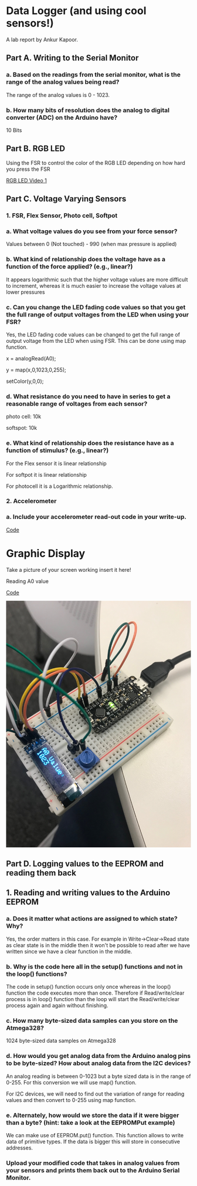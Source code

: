  # Data Logger (and using cool sensors!)
 
 A lab report by Ankur Kapoor.
 
## Part A. Writing to the Serial Monitor
### a. Based on the readings from the serial monitor, what is the range of the analog values being read?

 The range of the analog values is 0 - 1023.

### b. How many bits of resolution does the analog to digital converter (ADC) on the Arduino have?

10 Bits 


## Part B. RGB LED

Using the FSR to control the color of the RGB LED depending on how hard you press the FSR

[RGB LED Video 1](https://www.youtube.com/watch?v=RVE8Z4Zoz2w) 

 

## Part C. Voltage Varying Sensors
### 1. FSR, Flex Sensor, Photo cell, Softpot
### a. What voltage values do you see from your force sensor?

Values between 0 (Not touched) - 990 (when max pressure is applied) 


### b. What kind of relationship does the voltage have as a function of the force applied? (e.g., linear?)

It appears logarithmic such that the higher voltage values are more difficult to increment, whereas it is much easier to increase the voltage values at lower pressures

### c. Can you change the LED fading code values so that you get the full range of output voltages from the LED when using your FSR?
Yes, the LED fading code values can be changed to get the full range of output voltage from the LED when using FSR. This can be done using map function. 

 x = analogRead(A0); 

 y = map(x,0,1023,0,255); 

setColor(y,0,0);

### d. What resistance do you need to have in series to get a reasonable range of voltages from each sensor?

 photo cell: 10k 
 
 softspot: 10k

### e. What kind of relationship does the resistance have as a function of stimulus? (e.g., linear?)
For the Flex sensor it is linear relationship

For softpot it is linear relationship

For photocell it is a Logarithmic relationship.

### 2. Accelerometer
### a. Include your accelerometer read-out code in your write-up.

[Code](https://github.com/ak2552/Ankur_Kapoor_IDD/blob/master/accelerometer.ino)

# Graphic Display

Take a picture of your screen working insert it here!

Reading A0 value

[Code](https://github.com/ak2552/Ankur_Kapoor_IDD/blob/master/graphic_lab3.ino)

![Soldered](https://github.com/ak2552/Ankur_Kapoor_IDD/blob/master/IMG_2162.JPG)

## Part D. Logging values to the EEPROM and reading them back


## 1. Reading and writing values to the Arduino EEPROM
### a. Does it matter what actions are assigned to which state? Why?

Yes, the order matters in this case. For example in Write->Clear->Read state as clear state is in the middle then it won't be possible to read after we have written since we have a clear function in the middle. 

### b. Why is the code here all in the setup() functions and not in the loop() functions?

The code in setup() function occurs only once whereas in the loop() function the code executes more than once. Therefore if Read/write/clear process is in loop() function than the loop will start the Read/write/clear process again and again without finishing. 

### c. How many byte-sized data samples can you store on the Atmega328?

  1024 byte-sized data samples on  Atmega328

### d. How would you get analog data from the Arduino analog pins to be byte-sized? How about analog data from the I2C devices?

An analog reading is between 0-1023 but a byte sized data is in the range of 0-255. For this conversion we will use map() function. 

For I2C devices, we will need to find out the variation of range for reading values and then convert to 0-255 using map function. 

### e. Alternately, how would we store the data if it were bigger than a byte? (hint: take a look at the EEPROMPut example)

 We can make use of  EEPROM.put() function. This function allows to write data of primitive types. If the data is bigger this will store in consecutive addresses.
 
 
### Upload your modified code that takes in analog values from your sensors and prints them back out to the Arduino Serial Monitor.
